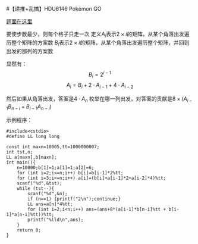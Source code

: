 #【递推+乱搞】HDU6146 Pokémon GO

[题面在这里](http://acm.hdu.edu.cn/showproblem.php?pid=6146)

要使步数最少，则每个格子只走一次
定义$A_i$表示$2\times i$的矩阵，从某个角落出发遍历整个矩阵的方案数
$B_i$表示$2\times i$的矩阵，从某个角落出发遍历整个矩阵，并回到出发的那列的方案数

显然有：
$$
B_i=2^{i-1}
$$
$$
A_i=B_i+2\cdot A_{i-1}+4\cdot A_{i-2}
$$

然后如果从角落出发，答案是$4\cdot A_n$
枚举在哪一列出发，对答案的贡献是$8\times (A_{i-1}B_{n-i}+B_{i-1}A_{n-i})$

示例程序：

```
#include<cstdio>
#define LL long long

const int maxn=10005,tt=1000000007;
int tst,n;
LL a[maxn],b[maxn];
int main(){
	n=10000;b[1]=1;a[1]=1;a[2]=6;
	for (int i=2;i<=n;i++) b[i]=b[i-1]*2%tt;
	for (int i=3;i<=n;i++) a[i]=(b[i]+a[i-1]*2+a[i-2]*4)%tt;
	scanf("%d",&tst);
	while (tst--){
		scanf("%d",&n);
		if (n==1) {printf("2\n");continue;}
		LL ans=a[n]*4%tt;
		for (int i=2;i<n;i++) ans=(ans+8*(a[i-1]*b[n-i]%tt + b[i-1]*a[n-i]%tt))%tt;
		printf("%lld\n",ans);
	}
	return 0;
}
```